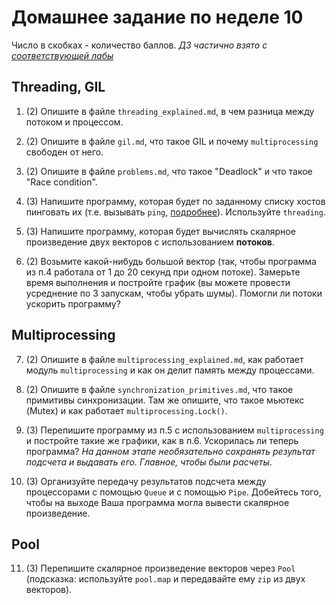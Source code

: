 # Домашнее задание по неделе 10
Число в скобках - количество баллов.
_ДЗ частично взято с [соответствующей лабы](http://cs.mipt.ru/advanced_python/lessons/lab10.html)_

## Threading, GIL
1. (2) Опишите в файле `threading_explained.md`, в чем разница между потоком и процессом.

2. (2) Опишите в файле `gil.md`, что такое GIL и почему `multiprocessing` свободен от него.

3. (2) Опишите в файле `problems.md`, что такое "Deadlock" и что такое "Race condition".

4. (3) Напишите программу, которая будет по заданному списку хостов пинговать их 
(т.е. вызывать `ping`, [подробнее](https://ru.wikipedia.org/wiki/Ping)). Используйте `threading`.

5. (3) Напишите программу, которая будет вычислять скалярное произведение двух векторов с использованием **потоков**.
6. (2) Возьмите какой-нибудь большой вектор (так, чтобы программа из п.4 работала от 1 до 20 секунд при одном потоке).
Замерьте время выполнения и постройте график (вы можете провести усреднение по 3 запускам, чтобы убрать шумы).
Помогли ли потоки ускорить программу?

## Multiprocessing
7. (2) Опишите в файле `multiprocessing_explained.md`, как работает модуль `multiprocessing` и как он делит память между процессами.

8. (2) Опишите в файле `synchronization_primitives.md`, что такое примитивы синхронизации.
Там же опишите, что такое мьютекс (Mutex) и как работает `multiprocessing.Lock()`.

9. (3) Перепишите программу из п.5 с использованием `multiprocessing` и постройте такие же графики, как в п.6.
Ускорилась ли теперь программа?
_На данном этапе необязательно сохранять результат подсчета и выдавать его. Главное, чтобы были расчеты_.

10. (3) Организуйте передачу результатов подсчета между процессорами с помощью `Queue` и с помощью `Pipe`.
Добейтесь того, чтобы на выходе Ваша программа могла вывести скалярное произведение.

## Pool
11. (3) Перепишите скалярное произведение векторов через `Pool` 
(подсказка: используйте `pool.map` и передавайте ему `zip` из двух векторов).

